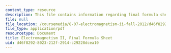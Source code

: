 ```yaml
---
content_type: resource
description: This file contains information regarding final formula sheet.
file: null
file_location: /coursemedia/8-07-electromagnetism-ii-fall-2012/d46f82928023212f2914c29228dcea10_MIT8_07F12_formsheetfinal.pdf
file_type: application/pdf
resourcetype: Document
title: Electromagnetism II, Final Formula Sheet
uid: d46f8292-8023-212f-2914-c29228dcea10
---
```

